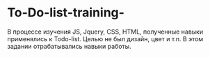 # To-Do-list-training-
В процессе изучения JS, Jquery, CSS, HTML, полученные навыки применялись к Todo-list. Целью не был дизайн, цвет и т.п. В этом задании отрабатывались навыки работы.
